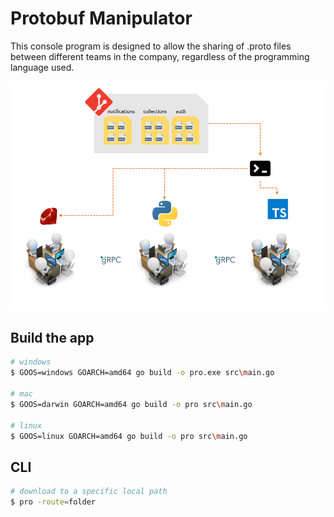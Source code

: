 # Protobuf Manipulator

This console program is designed to allow the sharing of .proto files between different teams in the company, regardless of the programming language used.

![alt text](./image.png "Title")

## Build the app

```bash
# windows
$ GOOS=windows GOARCH=amd64 go build -o pro.exe src\main.go

# mac
$ GOOS=darwin GOARCH=amd64 go build -o pro src\main.go

# linux
$ GOOS=linux GOARCH=amd64 go build -o pro src\main.go
```

## CLI

```bash
# download to a specific local path
$ pro -route=folder

```
